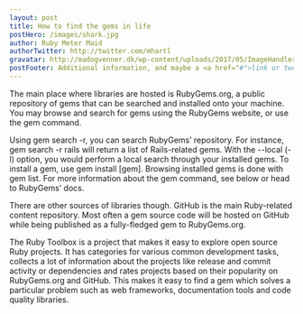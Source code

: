 ```yaml
---
layout: post
title: How to find the gems in life
postHero: /images/shark.jpg
author: Ruby Meter Maid
authorTwitter: http://twitter.com/mhartl
gravatar: http://madogvenner.dk/wp-content/uploads/2017/05/ImageHandler-3.jpg
postFooter: Additional information, and maybe a <a href="#">link or two</a>
---
```


The main place where libraries are hosted is RubyGems.org, a public repository of gems that can be searched and installed onto your machine. You may browse and search for gems using the RubyGems website, or use the gem command.

Using gem search -r, you can search RubyGems’ repository. For instance, gem search -r rails will return a list of Rails-related gems. With the --local (-l) option, you would perform a local search through your installed gems. To install a gem, use gem install [gem]. Browsing installed gems is done with gem list. For more information about the gem command, see below or head to RubyGems’ docs.

There are other sources of libraries though. GitHub is the main Ruby-related content repository. Most often a gem source code will be hosted on GitHub while being published as a fully-fledged gem to RubyGems.org.

The Ruby Toolbox is a project that makes it easy to explore open source Ruby projects. It has categories for various common development tasks, collects a lot of information about the projects like release and commit activity or dependencies and rates projects based on their popularity on RubyGems.org and GitHub. This makes it easy to find a gem which solves a particular problem such as web frameworks, documentation tools and code quality libraries.
